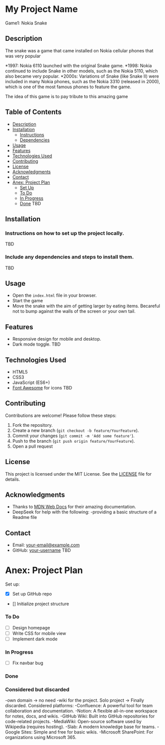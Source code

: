 # My Project Name
Game1: Nokia Snake

## Description
The snake was a game that came installed on Nokia cellular phones that was very popular

*1997: Nokia 6110 launched with the original Snake game.
*1998: Nokia continued to include Snake in other models, such as the Nokia 5110, which also became very popular.
*2000s: Variations of Snake (like Snake II) were included in many Nokia phones, such as the Nokia 3310 (released in 2000), which is one of the most famous phones to feature the game.

The idea of this game is to pay tribute to this amazing game


## Table of Contents
- [Description](#description)
- [Installation](#installation)
  - [Instructions](#instructions)
  - [Dependencies](#dependencies)
- [Usage](#usage)
- [Features](#features)
- [Technologies Used](#technologies-used)
- [Contributing](#contributing)
- [License](#license)
- [Acknowledgments](#acknowledgments)
- [Contact](#contact)
- [Anex: Project Plan](#anex-project-plan)
  - [Set Up](#set-up)
  - [To Do](#to-do)
  - [In Progress](#in-progress)
  - [Done](#done)
TBD

## Installation
### Instructions on how to set up the project locally.
TBD
### Include any dependencies and steps to install them.
TBD

## Usage
- Open the `index.html` file in your browser.
- Start the game
- Move the snake with the aim of getting larger by eating items. Becareful not to bump against the walls of the screen or your own tail. 

## Features
- Responsive design for mobile and desktop.
- Dark mode toggle.
TBD

## Technologies Used
- HTML5
- CSS3
- JavaScript (ES6+)
- [Font Awesome](https://fontawesome.com/) for icons
TBD

## Contributing
Contributions are welcome! Please follow these steps:
1. Fork the repository.
2. Create a new branch (`git checkout -b feature/YourFeature`).
3. Commit your changes (`git commit -m 'Add some feature'`).
4. Push to the branch (`git push origin feature/YourFeature`).
5. Open a pull request

## License
This project is licensed under the MIT License. See the [LICENSE](LICENSE) file for details.

## Acknowledgments
- Thanks to [MDN Web Docs](https://developer.mozilla.org/) for their amazing documentation.
- DeepSeek for help with the following:
	-providing a basic structure of a 	Readme file

## Contact
- Email: your-email@example.com
- GitHub: [your-username](https://github.com/your-username)
TBD




# Anex: Project Plan


Set up:
- [x] Set up GitHub repo
- [] Initialize project structure

### To Do

- [ ] Design homepage
- [ ] Write CSS for mobile view
- [ ] Implement dark mode

### In Progress
- [ ] Fix navbar bug

### Done


### Considered but discarded
-own domain -> no need
-wiki for the project. Solo project -> Finally discarded. Considered platforms:
	-Confluence: A powerful tool for team collaboration and documentation.
	-Notion: A flexible all-in-one workspace for notes, docs, and wikis.
	-GitHub Wiki: Built into GitHub repositories for code-related projects.
	-MediaWiki: Open-source software used by Wikipedia (requires hosting).
	-Slab: A modern knowledge base for teams.
	-Google Sites: Simple and free for basic wikis.
	-Microsoft SharePoint: For organizations using Microsoft 365.
